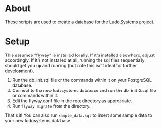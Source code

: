 # About

These scripts are used to create a database for the Ludo.Systems project.

# Setup

This assumes "flyway" is installed locally. If it's installed elsewhere, adjust accordingly. If it's not installed at all, running the sql files sequentially should get you up and running (but note this isn't ideal for further development).

1. Run the db_init.sql file or the commands within it on your PostgreSQL database.
2. Connect to the new ludosystems database and run the db_init-2.sql file or commands within it.
2. Edit the flyway.conf file in the root directory as appropriate.
3. Run `flyway migrate` from the directory.

That's it! You can also run `sample_data.sql` to insert some sample data to your new ludosystems database.